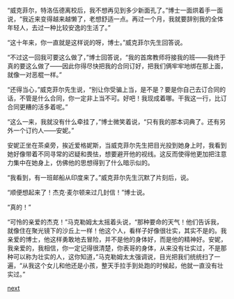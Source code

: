 
“威克菲尔，特洛伍德离校后，我不想再见到多少新面孔了。”博士一面烘着手一面说，“我近来变得越来越懒了，老想舒适一点。再过一个月，我就要辞别我的全体年轻人，去过一种比较安逸的生活了。”

“这十年来，你一直就是这样说的呀，博士。”威克菲尔先生回答说。

“不过这一回我可要这么做了，”博士回答说，“我的首席教师将接我的班——我终于真的要这么做了——因此你得尽快把我的合同订好，把我们俩牢牢地绑在那上面，就像一对恶棍一样。”

“还得当心，”威克菲尔先生说，“别让你受骗上当，是不是？要是你自己去订合同的话，不管是什么合同，你一定非上当不可。好吧！我现成着哪。干我这一行，比订合同更糟的活多着呢。”

“这么一来，我就没有什么牵挂了，”博士微笑着说，“只有我的那本词典了。还有另外一个订约人——安妮。”

安妮正坐在茶桌旁，挨近爱格妮斯，当威克菲尔先生把目光投到她身上时，我看到她好像带着不同寻常的迟疑和畏怯，想要避开他的视线。这反而使得他更加把注意力集中在她身上，仿佛他的思想得到了什么暗示似的。

“我看到，有一班邮船从印度来了。”威克菲尔先生沉默了片刻后，说。

“顺便想起来了！杰克·麦尔顿来过几封信！”博士说。

“真的！”

“可怜的亲爱的杰克！”马克勒姆太太摇着头说，“那种要命的天气！他们告诉我，就像住在聚光镜下的沙丘上一样！他这个人，看样子好像很壮实，其实不是的。我亲爱的博士，他这样勇敢地去冒险，并不是他的身体好，而是他的精神好。安妮，我亲爱的，我相信，你一定记得很清楚，你表哥的身体，从来没有壮实过，不是那种可以称为壮实的人，这你知道，”马克勒姆太太强调说，目光把我们统统扫了一遍，“从我这个女儿和他还是小孩，整天手拉手到处跑的时候起，他就一直没有壮实过。”

[next](page251)